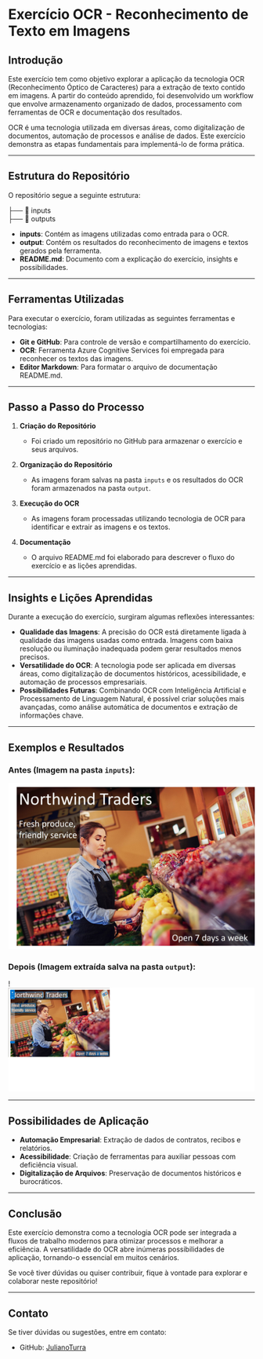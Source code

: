 # Exercício OCR - Reconhecimento de Texto em Imagens

## Introdução
Este exercício tem como objetivo explorar a aplicação da tecnologia OCR (Reconhecimento Óptico de Caracteres) para a extração de texto contido em imagens. A partir do conteúdo aprendido, foi desenvolvido um workflow que envolve armazenamento organizado de dados, processamento com ferramentas de OCR e documentação dos resultados.

OCR é uma tecnologia utilizada em diversas áreas, como digitalização de documentos, automação de processos e análise de dados. Este exercício demonstra as etapas fundamentais para implementá-lo de forma prática.

---

## Estrutura do Repositório
O repositório segue a seguinte estrutura:

├── 📂 inputs   
├── 📂 outputs   


- **inputs**: Contém as imagens utilizadas como entrada para o OCR.
- **output**: Contém os resultados do reconhecimento de imagens e textos gerados pela ferramenta.
- **README.md**: Documento com a explicação do exercício, insights e possibilidades.

---

## Ferramentas Utilizadas
Para executar o exercício, foram utilizadas as seguintes ferramentas e tecnologias:
- **Git e GitHub**: Para controle de versão e compartilhamento do exercício.
- **OCR**: Ferramenta Azure Cognitive Services foi empregada para reconhecer os textos das imagens.
- **Editor Markdown**: Para formatar o arquivo de documentação README.md.

---

## Passo a Passo do Processo
1. **Criação do Repositório**
   - Foi criado um repositório no GitHub para armazenar o exercício e seus arquivos.
   
2. **Organização do Repositório**
   - As imagens foram salvas na pasta `inputs` e os resultados do OCR foram armazenados na pasta `output`.

3. **Execução do OCR**
   - As imagens foram processadas utilizando tecnologia de OCR para identificar e extrair as imagens e os textos.

4. **Documentação**
   - O arquivo README.md foi elaborado para descrever o fluxo do exercício e as lições aprendidas.

---

## Insights e Lições Aprendidas
Durante a execução do exercício, surgiram algumas reflexões interessantes:
- **Qualidade das Imagens**: A precisão do OCR está diretamente ligada à qualidade das imagens usadas como entrada. Imagens com baixa resolução ou iluminação inadequada podem gerar resultados menos precisos.
- **Versatilidade do OCR**: A tecnologia pode ser aplicada em diversas áreas, como digitalização de documentos históricos, acessibilidade, e automação de processos empresariais.
- **Possibilidades Futuras**: Combinando OCR com Inteligência Artificial e Processamento de Linguagem Natural, é possível criar soluções mais avançadas, como análise automática de documentos e extração de informações chave.

---

## Exemplos e Resultados

### Antes (Imagem na pasta `inputs`):
<img
    src="./inputs/advert.jpg">

### Depois (Imagem extraída salva na pasta `output`):
!<img
    src="./outputs/advert-output-1.jpg">


---

## Possibilidades de Aplicação
- **Automação Empresarial**: Extração de dados de contratos, recibos e relatórios.
- **Acessibilidade**: Criação de ferramentas para auxiliar pessoas com deficiência visual.
- **Digitalização de Arquivos**: Preservação de documentos históricos e burocráticos.

---

## Conclusão
Este exercício demonstra como a tecnologia OCR pode ser integrada a fluxos de trabalho modernos para otimizar processos e melhorar a eficiência. A versatilidade do OCR abre inúmeras possibilidades de aplicação, tornando-o essencial em muitos cenários.

Se você tiver dúvidas ou quiser contribuir, fique à vontade para explorar e colaborar neste repositório!

---

## Contato
Se tiver dúvidas ou sugestões, entre em contato:
- GitHub: [JulianoTurra](https://github.com/JulianoTurra)